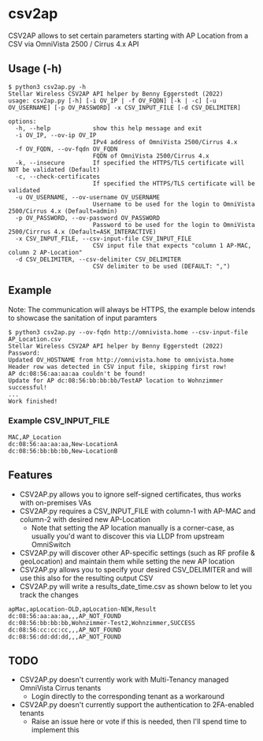 # csv2ap

CSV2AP allows to set certain parameters starting with AP Location from a CSV via OmniVista 2500 / Cirrus 4.x API

## Usage (-h)

```
$ python3 csv2ap.py -h
Stellar Wireless CSV2AP API helper by Benny Eggerstedt (2022)
usage: csv2ap.py [-h] [-i OV_IP | -f OV_FQDN] [-k | -c] [-u OV_USERNAME] [-p OV_PASSWORD] -x CSV_INPUT_FILE [-d CSV_DELIMITER]

options:
  -h, --help            show this help message and exit
  -i OV_IP, --ov-ip OV_IP
                        IPv4 address of OmniVista 2500/Cirrus 4.x
  -f OV_FQDN, --ov-fqdn OV_FQDN
                        FQDN of OmniVista 2500/Cirrus 4.x
  -k, --insecure        If specified the HTTPS/TLS certificate will NOT be validated (Default)
  -c, --check-certificates
                        If specified the HTTPS/TLS certificate will be validated
  -u OV_USERNAME, --ov-username OV_USERNAME
                        Username to be used for the login to OmniVista 2500/Cirrus 4.x (Default=admin)
  -p OV_PASSWORD, --ov-password OV_PASSWORD
                        Password to be used for the login to OmniVista 2500/Cirrrus 4.x (Default=ASK_INTERACTIVE)
  -x CSV_INPUT_FILE, --csv-input-file CSV_INPUT_FILE
                        CSV input file that expects "column 1 AP-MAC, column 2 AP-Location"
  -d CSV_DELIMITER, --csv-delimiter CSV_DELIMITER
                        CSV delimiter to be used (DEFAULT: ",")
```

## Example

Note: The communication will always be HTTPS, the example below intends to showcase the sanitation of input paramters
```
$ python3 csv2ap.py --ov-fqdn http://omnivista.home --csv-input-file AP_Location.csv
Stellar Wireless CSV2AP API helper by Benny Eggerstedt (2022)
Password: 
Updated OV_HOSTNAME from http://omnivista.home to omnivista.home
Header row was detected in CSV input file, skipping first row!
AP dc:08:56:aa:aa:aa couldn't be found!
Update for AP dc:08:56:bb:bb:bb/TestAP location to Wohnzimmer successful!
...
Work finished!
```

### Example CSV_INPUT_FILE

```
MAC,AP_Location
dc:08:56:aa:aa:aa,New-LocationA
dc:08:56:bb:bb:bb,New-LocationB
```

## Features

- CSV2AP.py allows you to ignore self-signed certificates, thus works with on-premises VAs
- CSV2AP.py requires a CSV_INPUT_FILE with column-1 with AP-MAC and column-2 with desired new AP-Location
  - Note that setting the AP location manually is a corner-case, as usually you'd want to discover this via LLDP from upstream OmniSwitch
- CSV2AP.py will discover other AP-specific settings (such as RF profile & geoLocation) and maintain them while setting the new AP location
- CSV2AP.py allows you to specify your desired CSV_DELIMITER and will use this also for the resulting output CSV
- CSV2AP.py will write a results_date_time.csv as shown below to let you track the changes

```
apMac,apLocation-OLD,apLocation-NEW,Result
dc:08:56:aa:aa:aa,,,AP_NOT_FOUND
dc:08:56:bb:bb:bb,Wohnzimmer-Test2,Wohnzimmer,SUCCESS
dc:08:56:cc:cc:cc,,,AP_NOT_FOUND
dc:08:56:dd:dd:dd,,,AP_NOT_FOUND
```

## TODO

- CSV2AP.py doesn't currently work with Multi-Tenancy managed OmniVista Cirrus tenants
  - Login directly to the corresponding tenant as a workaround
- CSV2AP.py doesn't currently support the authentication to 2FA-enabled tenants
  - Raise an issue here or vote if this is needed, then I'll spend time to implement this
